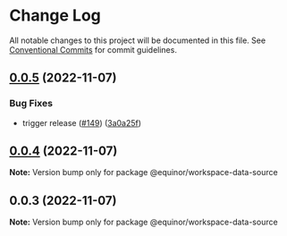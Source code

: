 # Change Log

All notable changes to this project will be documented in this file.
See [Conventional Commits](https://conventionalcommits.org) for commit guidelines.

## [0.0.5](https://github.com/equinor/fusion-workspace/compare/@equinor/workspace-data-source@0.0.4...@equinor/workspace-data-source@0.0.5) (2022-11-07)

### Bug Fixes

-   trigger release ([#149](https://github.com/equinor/fusion-workspace/issues/149)) ([3a0a25f](https://github.com/equinor/fusion-workspace/commit/3a0a25fc280438dd75dad428e7480eaf6d5328e3))

## [0.0.4](https://github.com/equinor/fusion-workspace/compare/@equinor/workspace-data-source@0.0.3...@equinor/workspace-data-source@0.0.4) (2022-11-07)

**Note:** Version bump only for package @equinor/workspace-data-source

## 0.0.3 (2022-11-07)

**Note:** Version bump only for package @equinor/workspace-data-source

